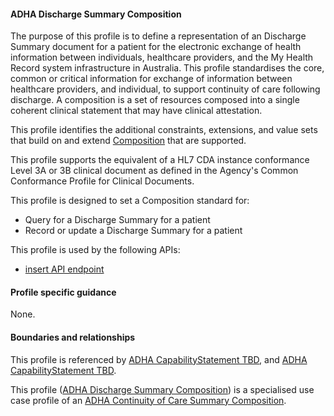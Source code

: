 #### ADHA Discharge Summary Composition
The purpose of this profile is to define a representation of an Discharge Summary document for a patient for the electronic exchange of health information between individuals, healthcare providers, and the My Health Record system infrastructure in Australia. This profile standardises the core, common or critical information for exchange of information between healthcare providers, and individual, to support continuity of care following discharge. A composition is a set of resources composed into a single coherent clinical statement that may have clinical attestation.

This profile identifies the additional constraints, extensions, and value sets that build on and extend [Composition](http://hl7.org/fhir/R4/composition.html) that are supported. 

This profile supports the equivalent of a HL7 CDA instance conformance Level 3A or 3B clinical document as defined in the Agency's Common Conformance Profile for Clinical Documents.

This profile is designed to set a Composition standard for:
* Query for a Discharge Summary for a patient
* Record or update a Discharge Summary for a patient

This profile is used by the following APIs:
* [insert API endpoint](StructureDefinition-TBD-1.html)


#### Profile specific guidance
None.



#### Boundaries and relationships
This profile is referenced by 
[ADHA CapabilityStatement TBD](StructureDefinition-dh-TBD-core-1.html), and 
[ADHA CapabilityStatement TBD](StructureDefinition-dh-TBD-core-1.html).

This profile ([ADHA Discharge Summary Composition](StructureDefinition-dh-composition-ds-1.html)) is a specialised use case profile of an [ADHA Continuity of Care Summary Composition](StructureDefinition-dh-composition-cocs-1.html).
